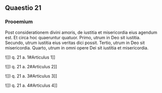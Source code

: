 ## Quaestio 21

### Prooemium

Post considerationem divini amoris, de iustitia et misericordia eius agendum est. Et circa hoc quaeruntur quatuor. Primo, utrum in Deo sit iustitia. Secundo, utrum iustitia eius veritas dici possit. Tertio, utrum in Deo sit misericordia. Quarto, utrum in omni opere Dei sit iustitia et misericordia.

![[I q. 21 a. 1#Articulus 1]]

![[I q. 21 a. 2#Articulus 2]]

![[I q. 21 a. 3#Articulus 3]]

![[I q. 21 a. 4#Articulus 4]]

